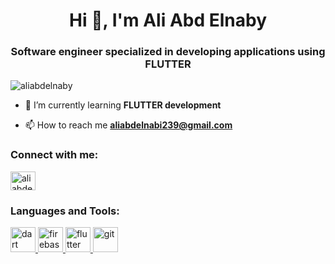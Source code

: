 <h1 align="center">Hi 👋, I'm Ali Abd Elnaby</h1>
<h3 align="center">Software engineer specialized in developing applications using FLUTTER</h3>

<p align="left"> <img src="https://komarev.com/ghpvc/?username=aliabdelnaby&label=Profile%20views&color=0e75b6&style=flat" alt="aliabdelnaby" /> </p>

- 🌱 I’m currently learning **FLUTTER development**

- 📫 How to reach me **aliabdelnabi239@gmail.com**

<h3 align="left">Connect with me:</h3>
<p align="left">
<a href="https://linkedin.com/in/aliabdelnabii" target="blank"><img align="center" src="https://raw.githubusercontent.com/rahuldkjain/github-profile-readme-generator/master/src/images/icons/Social/linked-in-alt.svg" alt="aliabdelnabii" height="30" width="40" /></a>
</p>

<h3 align="left">Languages and Tools:</h3>
<p align="left"> <a href="https://dart.dev" target="_blank" rel="noreferrer"> <img src="https://www.vectorlogo.zone/logos/dartlang/dartlang-icon.svg" alt="dart" width="40" height="40"/> </a> <a href="https://firebase.google.com/" target="_blank" rel="noreferrer"> <img src="https://www.vectorlogo.zone/logos/firebase/firebase-icon.svg" alt="firebase" width="40" height="40"/> </a> <a href="https://flutter.dev" target="_blank" rel="noreferrer"> <img src="https://www.vectorlogo.zone/logos/flutterio/flutterio-icon.svg" alt="flutter" width="40" height="40"/> </a> <a href="https://git-scm.com/" target="_blank" rel="noreferrer"> <img src="https://www.vectorlogo.zone/logos/git-scm/git-scm-icon.svg" alt="git" width="40" height="40"/> </a> </p>

